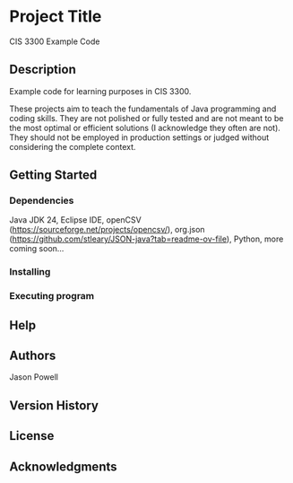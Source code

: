 # Project Title

CIS 3300 Example Code

## Description

Example code for learning purposes in CIS 3300.

These projects aim to teach the fundamentals of Java programming and coding skills. They are not polished or fully tested and are not meant to be the most optimal or efficient solutions (I acknowledge they often are not). They should not be employed in production settings or judged without considering the complete context.

## Getting Started

### Dependencies

Java JDK 24, Eclipse IDE, openCSV (https://sourceforge.net/projects/opencsv/), org.json (https://github.com/stleary/JSON-java?tab=readme-ov-file), Python, more coming soon...

### Installing

### Executing program

## Help

## Authors

Jason Powell

## Version History

## License

## Acknowledgments


